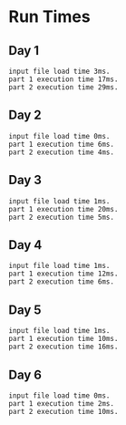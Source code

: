 # Run Times

## Day 1

```
input file load time 3ms.
part 1 execution time 17ms.
part 2 execution time 29ms.
```

## Day 2

```
input file load time 0ms.
part 1 execution time 6ms.
part 2 execution time 4ms.
```

## Day 3

```
input file load time 1ms.
part 1 execution time 20ms.
part 2 execution time 5ms.
```

## Day 4

```
input file load time 1ms.
part 1 execution time 12ms.
part 2 execution time 6ms.
```

## Day 5

```
input file load time 1ms.
part 1 execution time 10ms.
part 2 execution time 16ms.
```

## Day 6

```
input file load time 0ms.
part 1 execution time 2ms.
part 2 execution time 10ms.
```
